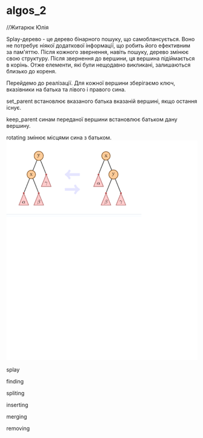 # algos_2
//Житарюк Юлія

Splay-дерево - це дерево бінарного пошуку, що самоблансується. Воно не потребує ніякої додаткової інформації, що робить його ефективним за пам'яттю. Після кожного звернення, навіть пошуку, дерево змінює свою структуру. Після звернення до вершини, ця вершина підіймається в корінь. Отже елементи, які були нещодавно викликані, залишаються близько до кореня.

Перейдемо до реалізації.
Для кожної вершини зберігаємо ключ, вказівники на батька та лівого і правого сина. 

set_parent встановлює вказаного батька вказаній вершині, якщо остання існує.

keep_parent синам переданої вершини встановлює батьком дану вершину.

rotating змінює місцями сина з батьком.
![rotating](Rotating.png)

splay

finding

spliting

inserting

merging

removing
